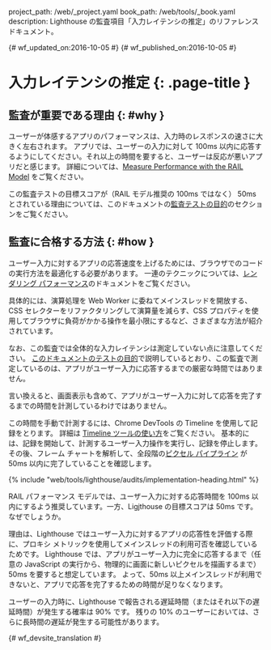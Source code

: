project_path: /web/_project.yaml
book_path: /web/tools/_book.yaml
description: Lighthouse の監査項目「入力レイテンシの推定」のリファレンス ドキュメント。

{# wf_updated_on:2016-10-05 #}
{# wf_published_on:2016-10-05 #}

#  入力レイテンシの推定 {: .page-title }

##  監査が重要である理由 {: #why }

ユーザーが体感するアプリのパフォーマンスは、入力時のレスポンスの速さに大きく左右されます。
アプリでは、ユーザーの入力に対して 100ms 以内に応答するようにしてください。それ以上の時間を要すると、ユーザーは反応が悪いアプリだと感じます。
詳細については、[Measure Performance with the RAIL Model](/web/fundamentals/performance/rail) をご覧ください。


この監査テストの目標スコアが（RAIL モデル推奨の 100ms ではなく） 50ms
とされている理由については、このドキュメントの[監査テストの目的](#what)のセクションをご覧ください。


##  監査に合格する方法 {: #how }

ユーザー入力に対するアプリの応答速度を上げるためには、ブラウザでのコードの実行方法を最適化する必要があります。
一連のテクニックについては、[レンダリング パフォーマンス](/web/fundamentals/performance/rendering/)のドキュメントをご覧ください。

具体的には、演算処理を Web Worker に委ねてメインスレッドを開放する、CSS セレクターをリファクタリングして演算量を減らす、CSS プロパティを使用してブラウザに負荷がかかる操作を最小限にするなど、さまざまな方法が紹介されています。




なお、この監査では全体的な入力レイテンシは測定していない点に注意してください。
[このドキュメントのテストの目的](#what)で説明しているとおり、この監査で測定しているのは、アプリがユーザー入力に応答するまでの厳密な時間ではありません。

言い換えると、画面表示も含めて、アプリがユーザー入力に対して応答を完了するまでの時間を計測しているわけではありません。


この時間を手動で計測するには、Chrome DevTools の Timeline を使用して記録をとります。
詳細は [Timeline
ツールの使い方](/web/tools/chrome-devtools/evaluate-performance/timeline-tool)をご覧ください。
基本的には、記録を開始して、計測するユーザー入力操作を実行し、記録を停止します。その後、フレーム チャートを解析して、全段階の[ピクセル
パイプライン](/web/fundamentals/performance/rendering/#the_pixel_pipeline) が 50ms 以内に完了していることを確認します。




{% include "web/tools/lighthouse/audits/implementation-heading.html" %}

RAIL パフォーマンス モデルでは、ユーザー入力に対する応答時間を 100ms 以内にするよう推奨しています。一方、Ligjthouse の目標スコアは 50ms です。
なぜでしょうか。

理由は、Lighthouse ではユーザー入力に対するアプリの応答性を評価する際に、プロキシ メトリックを使用してメインスレッドの利用可否を確認しているためです。
Lighthouse
では、アプリがユーザー入力に完全に応答するまで（任意の JavaScript の実行から、物理的に画面に新しいピクセルを描画するまで）50ms
を要すると想定しています。
よって、50ms 以上メインスレッドが利用できないと、アプリで応答を完了するための時間が足りなくなります。


ユーザーの入力時に、Lighthouse で報告される遅延時間（またはそれ以下の遅延時間）が発生する確率は 90% です。
残りの 10% のユーザーにおいては、さらに長時間の遅延が発生する可能性があります。



{# wf_devsite_translation #}
